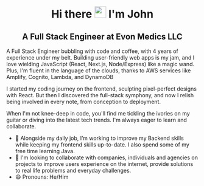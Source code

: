 <h1 align="center">Hi there <img src="https://raw.githubusercontent.com/MartinHeinz/MartinHeinz/master/wave.gif" width="30px"> I'm John</h1>
<h2 align="center">A Full Stack Engineer at Evon Medics LLC</h2>

<p>A Full Stack Engineer bubbling with code and coffee, with 4 years of experience under my belt. Building user-friendly web apps is my jam, and I love wielding JavaScript (React, Next.js, Node/Express) like a magic wand. Plus, I'm fluent in the language of the clouds, thanks to AWS services like Amplify, Cognito, Lambda, and DynamoDB</p>
<p>I started my coding journey on the frontend, sculpting pixel-perfect designs with React. But then I discovered the full-stack symphony, and now I relish being involved in every note, from conception to deployment.</p>
<p>When I'm not knee-deep in code, you'll find me tickling the ivories on my guitar or diving into the latest tech trends. I'm always eager to learn and collaborate.</p>

- 🌱 Alongside my daily job, I’m working to improve my Backend skills while keeping my frontend skills up-to-date. I also spend some of my free time learning Java.
- 👯 I'm looking to collaborate with companies, individuals and agencies on projects to improve users experience on the internet, provide solutions to real life problems and everyday challenges.
- 😄 Pronouns: He/Him
